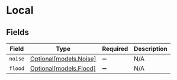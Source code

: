 # Local


## Fields

| Field                                        | Type                                         | Required                                     | Description                                  |
| -------------------------------------------- | -------------------------------------------- | -------------------------------------------- | -------------------------------------------- |
| `noise`                                      | [Optional[models.Noise]](../models/noise.md) | :heavy_minus_sign:                           | N/A                                          |
| `flood`                                      | [Optional[models.Flood]](../models/flood.md) | :heavy_minus_sign:                           | N/A                                          |